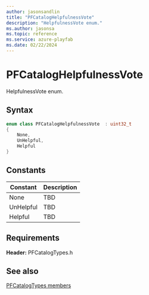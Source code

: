 ```yaml
---
author: jasonsandlin
title: "PFCatalogHelpfulnessVote"
description: "HelpfulnessVote enum."
ms.author: jasonsa
ms.topic: reference
ms.service: azure-playfab
ms.date: 02/22/2024
---
```


# PFCatalogHelpfulnessVote  

HelpfulnessVote enum.    

## Syntax  
  
```cpp
enum class PFCatalogHelpfulnessVote  : uint32_t  
{  
    None,  
    UnHelpful,  
    Helpful  
}  
```  
  
## Constants  
  
| Constant | Description |
| --- | --- |
| None | TBD   |  
| UnHelpful | TBD   |  
| Helpful | TBD   |  
  
  
## Requirements  
  
**Header:** PFCatalogTypes.h
  
## See also  
[PFCatalogTypes members](../pfcatalogtypes_members.md)  

  
  
